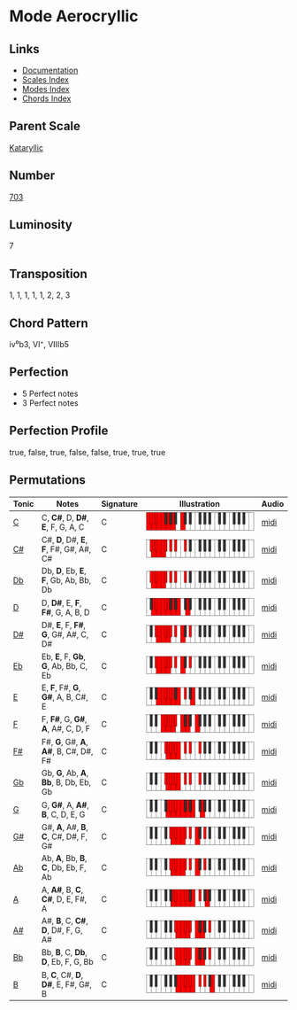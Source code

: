 # Mode Aerocryllic

## Links

- [Documentation](README.md)
- [Scales Index](Scales.md)
- [Modes Index](Modes.md)
- [Chords Index](Chords.md)

## Parent Scale

[Kataryllic](ScaleKataryllic.md)

## Number

[703](https://ianring.com/musictheory/scales/703)

## Luminosity

7

## Transposition

1, 1, 1, 1, 1, 2, 2, 3

## Chord Pattern

iv⁰b3, VI⁺, VIIIb5

## Perfection

- 5 Perfect notes
- 3 Perfect notes

## Perfection Profile

true, false, true, false, false, true, true, true

## Permutations

| Tonic | Notes | Signature | Illustration | Audio |
|-------|-------|-----------|--------------|-------|
| [C](ModeCNaturalAerocryllic.md) | C, **C#**, D, **D#**, **E**, F, G, A, C | C | ![CNaturalAerocryllic](ModeCNaturalAerocryllic.png) | [midi](https://github.com/edipermadi/music/blob/main/docs/ModeCNaturalAerocryllic.mid?raw=true) |
| [C#](ModeCSharpAerocryllic.md) | C#, **D**, D#, **E**, **F**, F#, G#, A#, C# | C | ![CSharpAerocryllic](ModeCSharpAerocryllic.png) | [midi](https://github.com/edipermadi/music/blob/main/docs/ModeCSharpAerocryllic.mid?raw=true) |
| [Db](ModeDFlatAerocryllic.md) | Db, **D**, Eb, **E**, **F**, Gb, Ab, Bb, Db | C | ![DFlatAerocryllic](ModeDFlatAerocryllic.png) | [midi](https://github.com/edipermadi/music/blob/main/docs/ModeDFlatAerocryllic.mid?raw=true) |
| [D](ModeDNaturalAerocryllic.md) | D, **D#**, E, **F**, **F#**, G, A, B, D | C | ![DNaturalAerocryllic](ModeDNaturalAerocryllic.png) | [midi](https://github.com/edipermadi/music/blob/main/docs/ModeDNaturalAerocryllic.mid?raw=true) |
| [D#](ModeDSharpAerocryllic.md) | D#, **E**, F, **F#**, **G**, G#, A#, C, D# | C | ![DSharpAerocryllic](ModeDSharpAerocryllic.png) | [midi](https://github.com/edipermadi/music/blob/main/docs/ModeDSharpAerocryllic.mid?raw=true) |
| [Eb](ModeEFlatAerocryllic.md) | Eb, **E**, F, **Gb**, **G**, Ab, Bb, C, Eb | C | ![EFlatAerocryllic](ModeEFlatAerocryllic.png) | [midi](https://github.com/edipermadi/music/blob/main/docs/ModeEFlatAerocryllic.mid?raw=true) |
| [E](ModeENaturalAerocryllic.md) | E, **F**, F#, **G**, **G#**, A, B, C#, E | C | ![ENaturalAerocryllic](ModeENaturalAerocryllic.png) | [midi](https://github.com/edipermadi/music/blob/main/docs/ModeENaturalAerocryllic.mid?raw=true) |
| [F](ModeFNaturalAerocryllic.md) | F, **F#**, G, **G#**, **A**, A#, C, D, F | C | ![FNaturalAerocryllic](ModeFNaturalAerocryllic.png) | [midi](https://github.com/edipermadi/music/blob/main/docs/ModeFNaturalAerocryllic.mid?raw=true) |
| [F#](ModeFSharpAerocryllic.md) | F#, **G**, G#, **A**, **A#**, B, C#, D#, F# | C | ![FSharpAerocryllic](ModeFSharpAerocryllic.png) | [midi](https://github.com/edipermadi/music/blob/main/docs/ModeFSharpAerocryllic.mid?raw=true) |
| [Gb](ModeGFlatAerocryllic.md) | Gb, **G**, Ab, **A**, **Bb**, B, Db, Eb, Gb | C | ![GFlatAerocryllic](ModeGFlatAerocryllic.png) | [midi](https://github.com/edipermadi/music/blob/main/docs/ModeGFlatAerocryllic.mid?raw=true) |
| [G](ModeGNaturalAerocryllic.md) | G, **G#**, A, **A#**, **B**, C, D, E, G | C | ![GNaturalAerocryllic](ModeGNaturalAerocryllic.png) | [midi](https://github.com/edipermadi/music/blob/main/docs/ModeGNaturalAerocryllic.mid?raw=true) |
| [G#](ModeGSharpAerocryllic.md) | G#, **A**, A#, **B**, **C**, C#, D#, F, G# | C | ![GSharpAerocryllic](ModeGSharpAerocryllic.png) | [midi](https://github.com/edipermadi/music/blob/main/docs/ModeGSharpAerocryllic.mid?raw=true) |
| [Ab](ModeAFlatAerocryllic.md) | Ab, **A**, Bb, **B**, **C**, Db, Eb, F, Ab | C | ![AFlatAerocryllic](ModeAFlatAerocryllic.png) | [midi](https://github.com/edipermadi/music/blob/main/docs/ModeAFlatAerocryllic.mid?raw=true) |
| [A](ModeANaturalAerocryllic.md) | A, **A#**, B, **C**, **C#**, D, E, F#, A | C | ![ANaturalAerocryllic](ModeANaturalAerocryllic.png) | [midi](https://github.com/edipermadi/music/blob/main/docs/ModeANaturalAerocryllic.mid?raw=true) |
| [A#](ModeASharpAerocryllic.md) | A#, **B**, C, **C#**, **D**, D#, F, G, A# | C | ![ASharpAerocryllic](ModeASharpAerocryllic.png) | [midi](https://github.com/edipermadi/music/blob/main/docs/ModeASharpAerocryllic.mid?raw=true) |
| [Bb](ModeBFlatAerocryllic.md) | Bb, **B**, C, **Db**, **D**, Eb, F, G, Bb | C | ![BFlatAerocryllic](ModeBFlatAerocryllic.png) | [midi](https://github.com/edipermadi/music/blob/main/docs/ModeBFlatAerocryllic.mid?raw=true) |
| [B](ModeBNaturalAerocryllic.md) | B, **C**, C#, **D**, **D#**, E, F#, G#, B | C | ![BNaturalAerocryllic](ModeBNaturalAerocryllic.png) | [midi](https://github.com/edipermadi/music/blob/main/docs/ModeBNaturalAerocryllic.mid?raw=true) |
